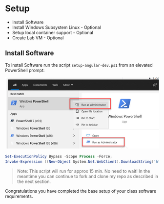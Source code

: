# Setup

- Install Software
- Install Windows Subsystem Linux - Optional
- Setup local container support - Optional
- Create Lab VM - Optional

## Install Software

To install Software run the script `setup-angular-dev.ps1` from an elevated PowerShell prompt:

![run-as](_images/run-as.jpg)

```powershell
Set-ExecutionPolicy Bypass -Scope Process -Force;
Invoke-Expression ((New-Object System.Net.WebClient).DownloadString('https://raw.githubusercontent.com/arambazamba/ng-adv/main/setup/setup-angular-dev.ps1'))
```

> Note: This script will run for approx 15 min. No need to wait! In the meantime you can continue to fork and clone my repo as described in the next section.

Congratulations you have completed the base setup of your class software requirements.